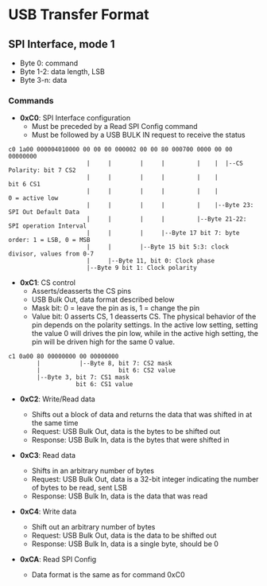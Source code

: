 # USB Transfer Format
## SPI Interface, mode 1
- Byte 0: command
- Byte 1-2: data length, LSB
- Byte 3-n: data

### Commands
- **0xC0**: SPI Interface configuration
	- Must be preceded by a Read SPI Config command
	- Must be followed by a USB BULK IN request to receive the status
```
c0 1a00 000004010000 00 00 00 000002 00 00 80 000700 0000 00 00 00000000
                      |     |        |     |         |    |  |--CS Polarity: bit 7 CS2
                      |     |        |     |         |    |                  bit 6 CS1
                      |     |        |     |         |    |                  0 = active low
                      |     |        |     |         |    |--Byte 23: SPI Out Default Data
                      |     |        |     |         |--Byte 21-22: SPI operation Interval
                      |     |        |     |--Byte 17 bit 7: byte order: 1 = LSB, 0 = MSB
                      |     |        |--Byte 15 bit 5:3: clock divisor, values from 0-7
                      |     |--Byte 11, bit 0: Clock phase
                      |--Byte 9 bit 1: Clock polarity
```

- **0xC1**: CS control
	- Asserts/deasserts the CS pins
	- USB Bulk Out, data format described below
	- Mask bit: 0 = leave the pin as is, 1 = change the pin
	- Value bit: 0 asserts CS, 1 deasserts CS. The physical behavior of
	the pin depends on the polarity settings. In the active low setting,
	setting the value 0 will drives the pin low, while in the active high
	setting, the pin will be driven high for the same 0 value.
```
c1 0a00 80 00000000 00 00000000
        |           |--Byte 8, bit 7: CS2 mask
        |                      bit 6: CS2 value
        |--Byte 3, bit 7: CS1 mask
                   bit 6: CS1 value
```

- **0xC2**: Write/Read data
	- Shifts out a block of data and returns the data that was shifted in at
the same time
	- Request: USB Bulk Out, data is the bytes to be shifted out
	- Response: USB Bulk In, data is the bytes that were shifted in

- **0xC3**: Read data
	- Shifts in an arbitrary number of bytes
	- Request: USB Bulk Out, data is a 32-bit integer indicating the number
	  of bytes to be read, sent LSB
	- Response: USB Bulk In, data is the data that was read

- **0xC4**: Write data
	- Shift out an arbitrary number of bytes
	- Request: USB Bulk Out, data is the data to be shifted out
	- Response: USB Bulk In, data is a single byte, should be 0

- **0xCA**: Read SPI Config
	- Data format is the same as for command 0xC0
